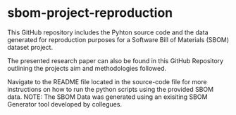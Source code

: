 # sbom-project-reproduction
This GitHub repository includes the Pyhton source code and the data generated for reproduction purposes for a Software Bill of Materials (SBOM) dataset project.

The presented research paper can also be found in this GitHub Repository outlining the projects aim and methodologies followed.

Navigate to the README file located in the source-code file for more instructions on how to run the python scripts using the provided SBOM data. NOTE: The SBOM Data was generated using an exisiting SBOM Generator tool developed by collegues.


